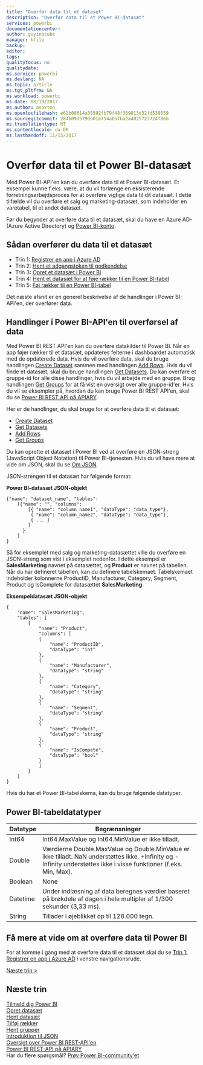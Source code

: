 ```yaml
---
title: "Overfør data til et datasæt"
description: "Overfør data til et Power BI-datasæt"
services: powerbi
documentationcenter: 
author: guyinacube
manager: kfile
backup: 
editor: 
tags: 
qualityfocus: no
qualitydate: 
ms.service: powerbi
ms.devlang: NA
ms.topic: article
ms.tgt_pltfrm: NA
ms.workload: powerbi
ms.date: 08/10/2017
ms.author: asaxton
ms.openlocfilehash: e62b08614a38502fb79f48f369013d32fd538659
ms.sourcegitcommit: 284b09d579d601e754a05fba2a4025723724f8eb
ms.translationtype: HT
ms.contentlocale: da-DK
ms.lasthandoff: 11/15/2017
---
```

# <a name="push-data-into-a-power-bi-dataset"></a>Overfør data til et Power BI-datasæt
Med Power BI-API'en kan du overføre data til et Power BI-datasæt. Et eksempel kunne f.eks. være, at du vil forlænge en eksisterende forretningsarbejdsproces for at overføre vigtige data til dit datasæt. I dette tilfælde vil du overføre et salg og marketing-datasæt, som indeholder en varetabel, til et andet datasæt.

Før du begynder at overføre data til et datasæt, skal du have en Azure AD- (Azure Active Directory) og [Power BI-konto](create-an-azure-active-directory-tenant.md).

## <a name="steps-to-push-data-into-a-dataset"></a>Sådan overfører du data til et datasæt
* Trin 1: [Registrer en app i Azure AD](walkthrough-push-data-register-app-with-azure-ad.md)
* Trin 2: [Hent et adgangstoken til godkendelse](walkthrough-push-data-get-token.md)
* Trin 3: [Opret et datasæt i Power BI](walkthrough-push-data-create-dataset.md)
* Trin 4: [Hent et datasæt for at føje rækker til en Power BI-tabel](walkthrough-push-data-get-datasets.md)
* Trin 5: [Føj rækker til en Power BI-tabel](walkthrough-push-data-add-rows.md)

Det næste afsnit er en generel beskrivelse af de handlinger i Power BI-API'en, der overfører data.

## <a name="power-bi-api-operations-to-push-data"></a>Handlinger i Power BI-API'en til overførsel af data
Med Power BI REST API'en kan du overføre datakilder til Power BI. Når en app føjer rækker til et datasæt, opdateres felterne i dashboardet automatisk med de opdaterede data. Hvis du vil overføre data, skal du bruge handlingen [Create Dataset](https://msdn.microsoft.com/library/mt203562.aspx) sammen med handlingen [Add Rows](https://msdn.microsoft.com/library/mt203561.aspx). Hvis du vil finde et datasæt, skal du bruge handlingen [Get Datasets](https://msdn.microsoft.com/library/mt203567.aspx). Du kan overføre et gruppe-id for alle disse handlinger, hvis du vil arbejde med en gruppe. Brug handlingen [Get Groups](https://msdn.microsoft.com/library/mt243842.aspx) for at få vist en oversigt over alle gruppe-id'er. Hvis du vil se eksempler på, hvordan du kan bruge Power BI REST API'en, skal du se [Power BI REST API på APIARY](http://docs.powerbi.apiary.io/).

Her er de handlinger, du skal bruge for at overføre data til et datasæt:

* [Create Dataset](https://msdn.microsoft.com/library/mt203562.aspx)
* [Get Datasets](https://msdn.microsoft.com/library/mt203567.aspx)
* [Add Rows](https://msdn.microsoft.com/library/mt203561.aspx)
* [Get Groups](https://msdn.microsoft.com/library/mt243842.aspx)

Du kan oprette et datasæt i Power BI ved at overføre en JSON-streng (JavaScript Object Notation) til Power BI-tjenesten. Hvis du vil have mere at vide om JSON, skal du se [Om JSON](http://json.org/).

JSON-strengen til et datasæt har følgende format:

**Power BI-datasæt JSON-objekt**

    {"name": "dataset_name", "tables":
        [{"name": "", "columns":
            [{ "name": "column_name1", "dataType": "data_type"},
             { "name": "column_name2", "dataType": "data_type"},
             { ... }
            ]
          }
        ]
    }

Så for eksemplet med salg og marketing-datasættet ville du overføre en JSON-streng som vist i eksemplet nedenfor. I dette eksempel er **SalesMarketing** navnet på datasættet, og **Product** er navnet på tabellen. Når du har defineret tabellen, kan du definere tabelskemaet. Tabelskemaet indeholder kolonnerne ProductID, Manufacturer, Category, Segment, Product og IsComplete for datasættet **SalesMarketing**.

**Eksempeldatasæt JSON-objekt**

    {
        "name": "SalesMarketing",
        "tables": [
            {
                "name": "Product",
                "columns": [
                {
                    "name": "ProductID",
                    "dataType": "int"
                },
                {
                    "name": "Manufacturer",
                    "dataType": "string"
                },
                {
                    "name": "Category",
                    "dataType": "string"
                },
                {
                    "name": "Segment",
                    "dataType": "string"
                },
                {
                    "name": "Product",
                    "dataType": "string"
                },
                {
                    "name": "IsCompete",
                    "dataType": "bool"
                }
                ]
            }
        ]
    }

Hvis du har et Power BI-tabelskema, kan du bruge følgende datatyper.

## <a name="power-bi-table-data-types"></a>Power BI-tabeldatatyper
| **Datatype** | **Begrænsninger** |
| --- | --- |
| Int64 |Int64.MaxValue og Int64.MinValue er ikke tilladt. |
| Double |Værdierne Double.MaxValue og Double.MinValue er ikke tilladt. NaN understøttes ikke. +Infinity og -Infinity understøttes ikke i visse funktioner (f.eks. Min, Max). |
| Boolean |None |
| Datetime |Under indlæsning af data beregnes værdier baseret på brøkdele af dagen i hele multipler af 1/300 sekunder (3,33 ms). |
| String |Tillader i øjeblikket op til 128.000 tegn. |

## <a name="learn-more-about-pushing-data-into-power-bi"></a>Få mere at vide om at overføre data til Power BI
For at komme i gang med at overføre data til et datasæt skal du se [Trin 1: Registrer en app i Azure AD](walkthrough-push-data-register-app-with-azure-ad.md) i venstre navigationsrude.

[Næste trin >](walkthrough-push-data-register-app-with-azure-ad.md)

## <a name="next-steps"></a>Næste trin
[Tilmeld dig Power BI](create-an-azure-active-directory-tenant.md)  
[Opret datasæt](https://msdn.microsoft.com/library/mt203562.aspx)  
[Hent datasæt](https://msdn.microsoft.com/library/mt203567.aspx)  
[Tilføj rækker](https://msdn.microsoft.com/library/mt203561.aspx)  
[Hent grupper](https://msdn.microsoft.com/library/mt243842.aspx)  
[Introduktion til JSON](http://json.org/)  
[Oversigt over Power BI REST-API'en](overview-of-power-bi-rest-api.md)  
[Power BI REST-API på APIARY](http://docs.powerbi.apiary.io/)  
Har du flere spørgsmål? [Prøv Power BI-community'et](http://community.powerbi.com/)

